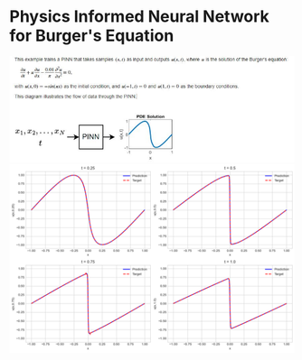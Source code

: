 # Physics Informed Neural Network for Burger's Equation
![Equation](Eqn.JPG)
![Results](BurgersEqn.png)
